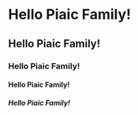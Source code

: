 # Hello Piaic Family!
## Hello Piaic Family!
### Hello Piaic Family!
#### Hello Piaic Family!
##### Hello Piaic Family!